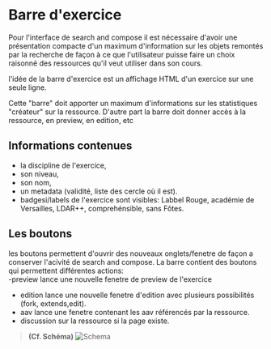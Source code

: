 # Barre d'exercice

Pour l'interface de search and compose il est nécessaire d'avoir une présentation compacte d'un maximum d'information sur les objets remontés par la recherche de façon à ce que l'utilisateur puisse faire un choix raisonné des ressources qu'il veut utiliser dans son cours.

l'idée de la barre d'exercice est un affichage HTML d'un exercice sur une seule ligne. 

Cette "barre" doit apporter un maximum d'informations sur les statistiques "créateur" sur la ressource. 
D'autre part la barre doit donner accès à la ressource, en preview, en edition, etc

## Informations contenues 

* la discipline de l'exercice,
*  son niveau,
*  son nom,
*  un metadata (validité, liste des cercle où il est).
*  badgesi/labels de l'exercice sont visibles: Labbel Rouge, académie de Versailles, LDAR++, comprehénsible, sans Fôtes.

## Les boutons 

les boutons permettent d'ouvrir des nouveaux onglets/fenetre de façon a conserver l'acivité de search and compose.
La barre contient des boutons qui permettent différentes actions:  
-preview lance une nouvelle fenetre de preview de l'exercice   
- edition lance une nouvelle fenetre d'edition avec plusieurs possibilités (fork, extends,edit). 
- aav lance une fenetre contenant les aav référencés par la ressource.
- discussion sur la ressource si la page existe.
> **(Cf. Schéma)**
![Schema](https://raw.githubusercontent.com/PremierLangage/plconception/master/conception/concept/image/concept-exercise-bar.png)

